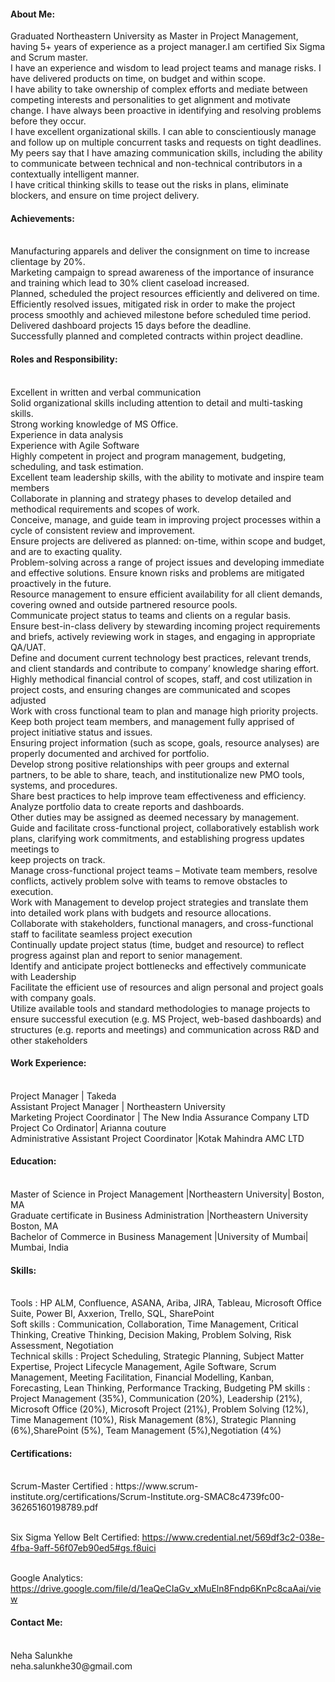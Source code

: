 <html>
<body>

<h4>About Me:</h4>

Graduated Northeastern University as Master in Project Management, having 5+ years of experience as a project manager.I am certified Six Sigma and Scrum master. 
<br>I have an experience and wisdom to lead project teams and manage risks. I have delivered products on time, on budget and within scope. 
<br>I have ability to take ownership of complex efforts and mediate between competing interests and personalities to get alignment and motivate change. I have always been proactive in identifying and resolving problems before they occur.
<br>I have excellent organizational skills. I can able to conscientiously manage and follow up on multiple concurrent tasks and requests on tight deadlines.
<br>My peers say that I have amazing communication skills, including the ability to communicate between technical and non-technical contributors in a contextually intelligent manner.
<br>I have critical thinking skills to tease out the risks in plans, eliminate blockers, and ensure on time project delivery.

<h4>Achievements:</h4>
<br>Manufacturing apparels and deliver the consignment on time to increase clientage by 20%.
<br>Marketing campaign to spread awareness of the importance of insurance and training which lead to 30% client caseload increased.
<br>Planned, scheduled the project resources efficiently and delivered on time.
<br>Efficiently resolved issues, mitigated risk in order to make the project process smoothly and achieved milestone before scheduled time period.
<br>Delivered dashboard projects 15 days before the deadline.
<br>Successfully planned and completed contracts within project deadline.

<h4>Roles and Responsibility:</h4>
<br>Excellent in written and verbal communication
<br>Solid organizational skills including attention to detail and multi-tasking skills.
<br>Strong working knowledge of MS Office.
<br>Experience in data analysis
<br>Experience with Agile Software
<br>Highly competent in project and program management, budgeting, scheduling, and task estimation.
<br>Excellent team leadership skills, with the ability to motivate and inspire team members
<br>Collaborate in planning and strategy phases to develop detailed and methodical requirements and scopes of work.
<br>Conceive, manage, and guide team in improving project processes within a cycle of consistent review and improvement.
<br>Ensure projects are delivered as planned: on-time, within scope and budget, and are to exacting quality.
<br>Problem-solving across a range of project issues and developing immediate and effective solutions. Ensure known risks and problems are mitigated proactively in the future.
<br>Resource management to ensure efficient availability for all client demands, covering owned and outside partnered resource pools.
<br>Communicate project status to teams and clients on a regular basis.
<br>Ensure best-in-class delivery by stewarding incoming project requirements and briefs, actively reviewing work in stages, and engaging in appropriate QA/UAT.
<br>Define and document current technology best practices, relevant trends, and client standards and contribute to company’ knowledge sharing effort.
<br>Highly methodical financial control of scopes, staff, and cost utilization in project costs, and ensuring changes are communicated and scopes adjusted
<br>Work with cross functional team to plan and manage high priority projects.
<br>Keep both project team members, and management fully apprised of project initiative status and issues.
<br>Ensuring project information (such as scope, goals, resource analyses) are properly documented and archived for portfolio.
<br>Develop strong positive relationships with peer groups and external partners, to be able to share, teach, and institutionalize new PMO tools, systems, and procedures.
<br>Share best practices to help improve team effectiveness and efficiency.
<br>Analyze portfolio data to create reports and dashboards.
<br>Other duties may be assigned as deemed necessary by management.
<br>Guide and facilitate cross-functional project, collaboratively establish work plans, clarifying work commitments, and establishing progress updates meetings to <br>keep projects on track.
<br>Manage cross-functional project teams – Motivate team members, resolve conflicts, actively problem solve with teams to remove obstacles to execution.
<br>Work with Management to develop project strategies and translate them into detailed work plans with budgets and resource allocations.
<br>Collaborate with stakeholders, functional managers, and cross-functional staff to facilitate seamless project execution
<br>Continually update project status (time, budget and resource) to reflect progress against plan and report to senior management.
<br>Identify and anticipate project bottlenecks and effectively communicate with Leadership
<br>Facilitate the efficient use of resources and align personal and project goals with company goals.
<br>Utilize available tools and standard methodologies to manage projects to ensure successful execution (e.g. MS Project, web-based dashboards) and structures (e.g. reports and meetings) and communication across R&D and other stakeholders

<h4>Work Experience:</h4>
<br>Project Manager | Takeda 
<br>Assistant Project Manager | Northeastern University 
<br>Marketing Project Coordinator | The New India Assurance Company LTD
<br>Project Co Ordinator| Arianna couture
<br>Administrative Assistant Project Coordinator |Kotak Mahindra AMC LTD

<h4>Education:</h4>
<br>Master of Science in Project Management |Northeastern University| Boston, MA	                          
<br>Graduate certificate in Business Administration |Northeastern University Boston, MA                      
<br>Bachelor of Commerce in Business Management |University of Mumbai| Mumbai, India               

<h4>Skills:</h4>
<br>Tools            : HP ALM, Confluence, ASANA, Ariba, JIRA, Tableau, Microsoft Office Suite, Power BI,   
                              Axxerion, Trello, SQL, SharePoint
<br>Soft skills         : Communication, Collaboration, Time Management, Critical Thinking, Creative Thinking, Decision   
                              Making, Problem Solving, Risk Assessment, Negotiation
<br>Technical skills :  Project Scheduling, Strategic Planning, Subject Matter Expertise, Project Lifecycle Management, Agile Software, Scrum Management, Meeting Facilitation, Financial Modelling, Kanban, Forecasting, Lean Thinking, Performance Tracking, Budgeting
PM skills            :  Project Management (35%), Communication (20%), Leadership (21%), Microsoft Office (20%), Microsoft Project (21%), Problem Solving (12%), Time Management (10%), Risk Management (8%), Strategic Planning (6%),SharePoint (5%), Team Management (5%),Negotiation (4%)


<h4>Certifications:</h4>
<br>Scrum-Master Certified :  
https://www.scrum-institute.org/certifications/Scrum-Institute.org-SMAC8c4739fc00-36265160198789.pdf

<br>Six Sigma Yellow Belt Certified:
https://www.credential.net/569df3c2-038e-4fba-9aff-56f07eb90ed5#gs.f8uici

<br>Google Analytics:
https://drive.google.com/file/d/1eaQeCIaGv_xMuEln8Fndp6KnPc8caAai/view

<h4>Contact Me:</h4>
<br>Neha Salunkhe
<br>neha.salunkhe30@gmail.com

</body>
</html>
